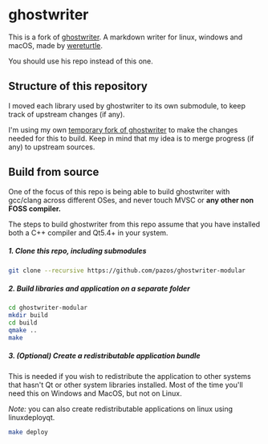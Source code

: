 ghostwriter
========

This is a fork of [ghostwriter](https://github.com/wereturtle/ghostwriter). A markdown writer for linux, windows and macOS, made by [wereturtle](https://github.com/wereturtle).

You should use his repo instead of this one.


## Structure of this repository

I moved each library used by ghostwriter to its own submodule, to keep track of upstream changes (if any).

I'm using my own [temporary fork of ghostwriter](https://github.com/pazos/ghostwriter/tree/modular) to make the changes needed for this to build. Keep in mind that my idea is to merge progress (if any) to upstream sources.

## Build from source

One of the focus of this repo is being able to build ghostwriter with gcc/clang across different OSes, and never touch MVSC or **any other non FOSS compiler.**

The steps to build ghostwriter from this repo assume that you have installed both a C++ compiler and Qt5.4+ in your system.

##### 1. Clone this repo, including submodules

```bash
git clone --recursive https://github.com/pazos/ghostwriter-modular
```

##### 2. Build libraries and application on a separate folder

```bash
cd ghostwriter-modular
mkdir build
cd build
qmake ..
make
```


##### 3. (Optional) Create a redistributable application bundle

This is needed if you wish to redistribute the application to other systems that hasn't Qt or other system libraries installed. Most of the time you'll need this on Windows and MacOS, but not on Linux.

*Note:* you can also create redistributable applications on linux using linuxdeployqt.

```bash
make deploy
```